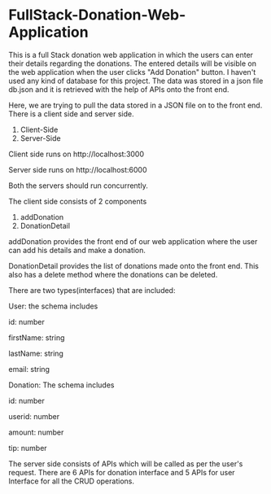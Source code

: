 # FullStack-Donation-Web-Application
This is a full Stack donation web application in which the users can enter their details regarding the donations. The entered details will be visible on the web application when the user clicks "Add Donation" button. I haven't used any kind of database for this project. The data was stored in a json file db.json and it is retrieved with the help of APIs onto the front end.

Here, we are trying to pull the data stored in a JSON file on to the front end. 
There is a client side and server side.  

1. Client-Side
2. Server-Side 

Client side runs on http://localhost:3000

Server side runs on http://localhost:6000

Both the servers should run concurrently. 

The client side consists of 2 components

1. addDonation
2. DonationDetail 

addDonation provides the front end of our web application where the user can add his details and make a donation. 

DonationDetail provides the list of donations made onto the front end. This also has a delete method where the donations can be deleted.

There are two types(interfaces) that are included:

User: the schema includes 

id: number 

firstName: string 

lastName: string 

email: string

Donation: The schema includes 

id: number 

userid: number 

amount: number 

tip: number

The server side consists of APIs which will be called as per the user's request. 
There are 6 APIs for donation interface and 5 APIs for user Interface for all the CRUD operations.
